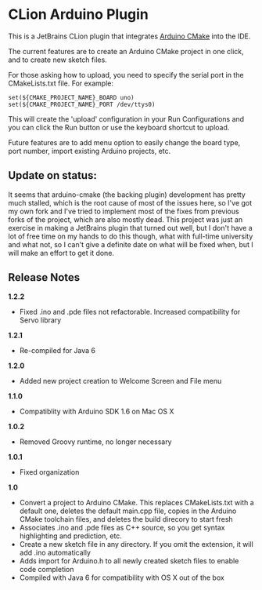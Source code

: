 # CLion Arduino Plugin

This is a JetBrains CLion plugin that integrates [Arduino CMake](https://github.com/francoiscampbell/arduino-cmake) into the IDE.

The current features are to create an Arduino CMake project in one click, and to create new sketch files.

For those asking how to upload, you need to specify the serial port in the CMakeLists.txt file. For example:

    set(${CMAKE_PROJECT_NAME}_BOARD uno)
    set(${CMAKE_PROJECT_NAME}_PORT /dev/ttys0)

This will create the 'upload' configuration in your Run Configurations and you can click the Run button or use the keyboard shortcut to upload.

Future features are to add menu option to easily change the board type, port number, import existing Arduino projects, etc.

## Update on status:
It seems that arduino-cmake (the backing plugin) development has pretty much stalled, which is the root cause of most of the issues here, so I've got my own fork and I've tried to implement most of the fixes from previous forks of the project, which are also mostly dead. This project was just an exercise in making a JetBrains plugin that turned out well, but I don't have a lot of free time on my hands to do this though, what with full-time university and what not, so I can't give a definite date on what will be fixed when, but I will make an effort to get it done.

## Release Notes

**1.2.2**

*   Fixed .ino and .pde files not refactorable. Increased compatibility for Servo library</li>

**1.2.1**

*   Re-compiled for Java 6

**1.2.0**

*   Added new project creation to Welcome Screen and File menu

**1.1.0**

*   Compatiblity with Arduino SDK 1.6 on Mac OS X

**1.0.2**

*   Removed Groovy runtime, no longer necessary

**1.0.1**

*   Fixed organization

**1.0**

*   Convert a project to Arduino CMake. This replaces CMakeLists.txt with a default one, deletes the default main.cpp file, copies in the Arduino CMake toolchain files, and deletes the build direcory to start fresh
*   Associates .ino and .pde files as C++ source, so you get syntax highlighting and prediction, etc.
*   Create a new sketch file in any directory. If you omit the extension, it will add .ino automatically
*   Adds import for Arduino.h to all newly created sketch files to enable code completion
*   Compiled with Java 6 for compatibility with OS X out of the box
